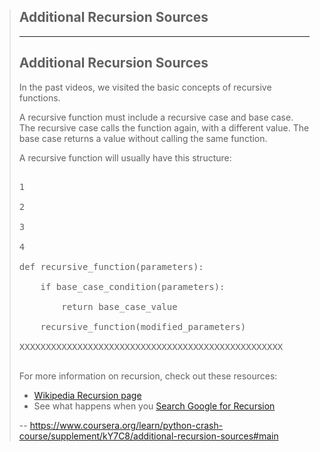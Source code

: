 > ## Additional Recursion Sources
> 
> * * *
> 
> ## Additional Recursion Sources
> 
> In the past videos, we visited the basic concepts of recursive functions.
> 
> A recursive function must include a recursive case and base case. The recursive case calls the function again, with a different value. The base case returns a value without calling the same function.
> 
> A recursive function will usually have this structure:
> 
> <pre contenteditable="false" data-language="python" tabindex="0" style="opacity: 1;">
> 
> 1
> 
> 2
> 
> 3
> 
> 4
> 
> def recursive_function(parameters):
> 
>     if base_case_condition(parameters):
> 
>         return base_case_value
> 
>     recursive_function(modified_parameters)
> 
> XXXXXXXXXXXXXXXXXXXXXXXXXXXXXXXXXXXXXXXXXXXXXXXXXX
> 
> </pre>
> 
> For more information on recursion, check out these resources:
> 
> *   [Wikipedia Recursion page](https://en.wikipedia.org/wiki/Recursion)
> *   See what happens when you [Search Google for Recursion](https://www.google.com/search?q=recursion)
>
> -- https://www.coursera.org/learn/python-crash-course/supplement/kY7C8/additional-recursion-sources#main
